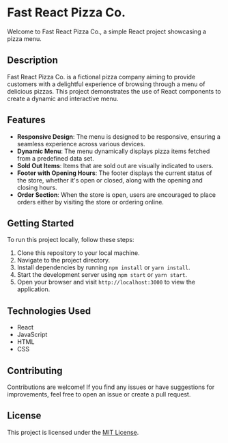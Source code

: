 # Fast React Pizza Co.

Welcome to Fast React Pizza Co., a simple React project showcasing a pizza menu.

## Description

Fast React Pizza Co. is a fictional pizza company aiming to provide customers with a delightful experience of browsing through a menu of delicious pizzas. This project demonstrates the use of React components to create a dynamic and interactive menu.

## Features

- **Responsive Design**: The menu is designed to be responsive, ensuring a seamless experience across various devices.
- **Dynamic Menu**: The menu dynamically displays pizza items fetched from a predefined data set.
- **Sold Out Items**: Items that are sold out are visually indicated to users.
- **Footer with Opening Hours**: The footer displays the current status of the store, whether it's open or closed, along with the opening and closing hours.
- **Order Section**: When the store is open, users are encouraged to place orders either by visiting the store or ordering online.

## Getting Started

To run this project locally, follow these steps:

1. Clone this repository to your local machine.
2. Navigate to the project directory.
3. Install dependencies by running `npm install` or `yarn install`.
4. Start the development server using `npm start` or `yarn start`.
5. Open your browser and visit `http://localhost:3000` to view the application.

## Technologies Used

- React
- JavaScript
- HTML
- CSS

## Contributing

Contributions are welcome! If you find any issues or have suggestions for improvements, feel free to open an issue or create a pull request.

## License

This project is licensed under the [MIT License](LICENSE).
